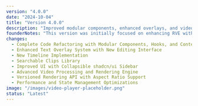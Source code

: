 ```yaml
---
version: "4.0.0"
date: "2024-10-04"
title: "Version 4.0.0"
description: "Improved modular components, enhanced overlays, and video rendering capabilities"
founderNotes: "This version was initially focused on enhancing RVE with video rendering capabilities, allowing users to export videos directly and download them. However, looking further into Remotion’s functionality, this evolved into a slight re-architecture, making RVE more modular and adaptable. Now, with a fully component-based structure—including modular hooks and contexts—features like the timeline and timeline items should be easily integrated into your Remotion projects or existing business codebases. There may be some gotchas but we can work our way through that together. || It also introduces an improved overlay system, editable text and clip overlays, and many other features. If you're upgrading to this version from a previous one, you may find it a bit more complex due to the added rendering capabilities of Remotion (as well as the refactoring), which require some understanding and adjustment. I’ve aimed to keep things as straightforward as possible to ensure a smooth setup. || Please note that the mobile-responsive feature has been temporarily removed, but it will be revisited in future versions. If needed, you can refer back to version 3 for insights into this feature. || If you encounter any issues or need assistance, please feel free to reach out to support. I’m here to help make your experience as seamless as possible. Thank you for your continued interest and trust in RVE!"
changes:
  - Complete Code Refactoring with Modular Components, Hooks, and Context API
  - Enhanced Text Overlay System with New Editing Interface
  - New Timeline Implementation
  - Searchable Clips Library
  - Improved UI with Collapsible shadcn/ui Sidebar
  - Advanced Video Processing and Rendering Engine
  - Versioned Rendering API with Aspect Ratio Support
  - Performance and State Management Optimizations
image: "/images/video-player-placeholder.png"
status: "Latest"
---
```

